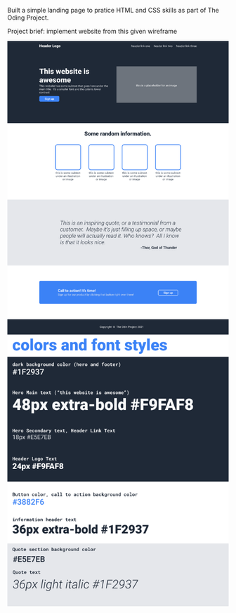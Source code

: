 Built a simple landing page to pratice HTML and CSS skills as part of The Oding Project.

Project brief: implement website from this given wireframe

<img src="/images/01.png" alt="kwshoerepair-logo">
<img src="/images/02.png" alt="kwshoerepair-logo">



